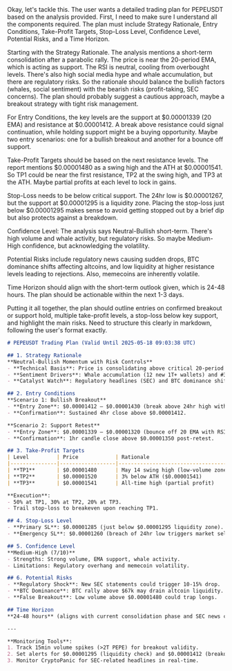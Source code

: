 <think>
Okay, let's tackle this. The user wants a detailed trading plan for PEPEUSDT based on the analysis provided. First, I need to make sure I understand all the components required. The plan must include Strategy Rationale, Entry Conditions, Take-Profit Targets, Stop-Loss Level, Confidence Level, Potential Risks, and a Time Horizon.

Starting with the Strategy Rationale. The analysis mentions a short-term consolidation after a parabolic rally. The price is near the 20-period EMA, which is acting as support. The RSI is neutral, cooling from overbought levels. There's also high social media hype and whale accumulation, but there are regulatory risks. So the rationale should balance the bullish factors (whales, social sentiment) with the bearish risks (profit-taking, SEC concerns). The plan should probably suggest a cautious approach, maybe a breakout strategy with tight risk management.

For Entry Conditions, the key levels are the support at $0.00001339 (20 EMA) and resistance at $0.00001412. A break above resistance could signal continuation, while holding support might be a buying opportunity. Maybe two entry scenarios: one for a bullish breakout and another for a bounce off support.

Take-Profit Targets should be based on the next resistance levels. The report mentions $0.00001480 as a swing high and the ATH at $0.00001541. So TP1 could be near the first resistance, TP2 at the swing high, and TP3 at the ATH. Maybe partial profits at each level to lock in gains.

Stop-Loss needs to be below critical support. The 24hr low is $0.00001267, but the support at $0.00001295 is a liquidity zone. Placing the stop-loss just below $0.00001295 makes sense to avoid getting stopped out by a brief dip but also protects against a breakdown.

Confidence Level: The analysis says Neutral-Bullish short-term. There's high volume and whale activity, but regulatory risks. So maybe Medium-High confidence, but acknowledging the volatility.

Potential Risks include regulatory news causing sudden drops, BTC dominance shifts affecting altcoins, and low liquidity at higher resistance levels leading to rejections. Also, memecoins are inherently volatile.

Time Horizon should align with the short-term outlook given, which is 24-48 hours. The plan should be actionable within the next 1-3 days.

Putting it all together, the plan should outline entries on confirmed breakout or support hold, multiple take-profit levels, a stop-loss below key support, and highlight the main risks. Need to structure this clearly in markdown, following the user's format exactly.
</think>

```markdown
# PEPEUSDT Trading Plan (Valid Until 2025-05-18 09:03:38 UTC)

## 1. Strategy Rationale  
**Neutral-Bullish Momentum with Risk Controls**  
- **Technical Basis**: Price is consolidating above critical 20-period EMA ($0.00001339) after a parabolic rally, with RSI resetting to neutral (54). A hold above this level suggests dip-buying interest.  
- **Sentiment Drivers**: Whale accumulation (12 new 1T+ wallets) and #3 social media trending position indicate retail FOMO potential.  
- **Catalyst Watch**: Regulatory headlines (SEC) and BTC dominance shifts may override technicals.  

## 2. Entry Conditions  
**Scenario 1: Bullish Breakout**  
- **Entry Zone**: $0.00001412 – $0.00001430 (break above 24hr high with volume >1.5T PEPE/15min candle).  
- **Confirmation**: Sustained 4hr close above $0.00001412.  

**Scenario 2: Support Retest**  
- **Entry Zone**: $0.00001339 – $0.00001320 (bounce off 20 EMA with RSI >45).  
- **Confirmation**: 1hr candle close above $0.00001350 post-retest.  

## 3. Take-Profit Targets  
| Level         | Price            | Rationale                          |  
|---------------|------------------|------------------------------------|  
| **TP1**       | $0.00001480      | May 14 swing high (low-volume zone)|  
| **TP2**       | $0.00001520      | 3% below ATH ($0.00001541)         |  
| **TP3**       | $0.00001541      | All-time high (partial profit)     |  

**Execution**:  
- 50% at TP1, 30% at TP2, 20% at TP3.  
- Trail stop-loss to breakeven upon reaching TP1.  

## 4. Stop-Loss Level  
- **Primary SL**: $0.00001285 (just below $0.00001295 liquidity zone).  
- **Emergency SL**: $0.00001260 (breach of 24hr low triggers market sell).  

## 5. Confidence Level  
**Medium-High (7/10)**  
- Strengths: Strong volume, EMA support, whale activity.  
- Limitations: Regulatory overhang and memecoin volatility.  

## 6. Potential Risks  
- **Regulatory Shock**: New SEC statements could trigger 10-15% drop.  
- **BTC Dominance**: BTC rally above $67k may drain altcoin liquidity.  
- **False Breakout**: Low volume above $0.00001480 could trap longs.  

## Time Horizon  
**24-48 hours** (aligns with current consolidation phase and SEC news cycle).  

---

**Monitoring Tools**:  
1. Track 15min volume spikes (>2T PEPE) for breakout validity.  
2. Set alerts for $0.00001295 (liquidity check) and $0.00001412 (breakout).  
3. Monitor CryptoPanic for SEC-related headlines in real-time.  
```